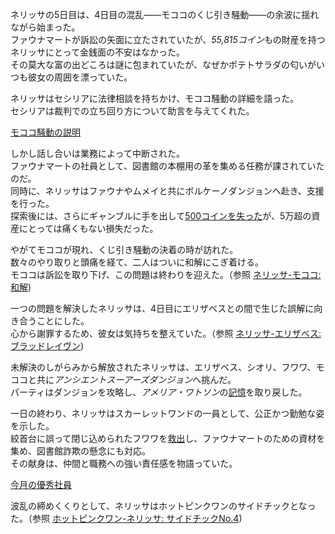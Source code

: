 <!-- title: ネリッサ・ジュリエット・レイヴンクロフト -->
<!-- status: 生存 -->

ネリッサの5日目は、4日目の混乱――モココのくじ引き騒動――の余波に揺れながら始まった。  
ファウナマートが訴訟の矢面に立たされていたが、*55,815コイン*もの財産を持つネリッサにとって金銭面の不安はなかった。  
その莫大な富の出どころは謎に包まれていたが、なぜかポテトサラダの匂いがいつも彼女の周囲を漂っていた。

ネリッサはセシリアに法律相談を持ちかけ、モココ騒動の詳細を語った。  
セシリアは裁判での立ち回り方について助言を与えてくれた。

[モココ騒動の説明](#embed:https://www.youtube.com/live/iy0fMrzhwOY?t=1124)

しかし話し合いは業務によって中断された。  
ファウナマートの社員として、図書館の本棚用の革を集める任務が課されていたのだ。  
同時に、ネリッサはファウナやムメイと共にボルケーノダンジョンへ赴き、支援を行った。  
探索後には、さらにギャンブルに手を出して[500コインを失った](https://www.youtube.com/live/iy0fMrzhwOY?feature=shared&t=6495)が、5万超の資産にとっては痛くもない損失だった。

やがてモココが現れ、くじ引き騒動の決着の時が訪れた。  
数々のやり取りと頭痛を経て、二人はついに和解にこぎ着ける。  
モココは訴訟を取り下げ、この問題は終わりを迎えた。（参照 [ネリッサ-モココ: 和解](#edge:mococo-nerissa))

一つの問題を解決したネリッサは、4日目にエリザベスとの間で生じた誤解に向き合うことにした。  
心から謝罪するため、彼女は気持ちを整えていた。（参照 [ネリッサ-エリザベス: ブラッドレイヴン](#edge:liz-nerissa))

未解決のしがらみから解放されたネリッサは、エリザベス、シオリ、フワワ、モココと共に*アンシエントスーアーズダンジョン*へ挑んだ。  
パーティはダンジョンを攻略し、*アメリア・ワトソン*の[記憶](https://www.youtube.com/live/Lv6_Xl1u_Ss?feature=shared&t=5390)を取り戻した。

一日の終わり、ネリッサはスカーレットワンドの一員として、公正かつ勤勉な姿を示した。  
絞首台に誤って閉じ込められたフワワを[救出](https://www.youtube.com/live/Lv6_Xl1u_Ss?feature=shared&t=7252)し、ファウナマートのための資材を集め、図書館詐欺の懸念にも対応。  
その献身は、仲間と職務への強い責任感を物語っていた。

[今月の優秀社員](#embed:https://www.youtube.com/live/Lv6_Xl1u_Ss?t=8914)

波乱の締めくくりとして、ネリッサはホットピンクワンのサイドチックとなった。（参照 [ホットピンクワン-ネリッサ: サイドチックNo.4](#edge:irys-nerissa))
